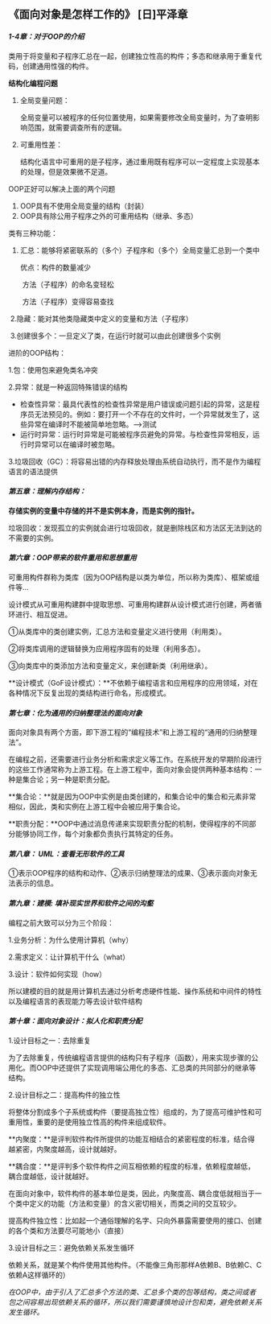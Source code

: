 ## 《面向对象是怎样工作的》   [日]平泽章

#### *1-4章：对于OOP的介绍*

类用于将变量和子程序汇总在一起，创建独立性高的构件；多态和继承用于重复代码，创建通用性强的构件。

**结构化编程问题**

1. 全局变量问题：

   全局变量可以被程序的任何位置使用，如果需要修改全局变量时，为了查明影响范围，就需要调查所有的逻辑。

2. 可重用性差：

   结构化语言中可重用的是子程序，通过重用既有程序可以一定程度上实现基本的处理，但是效果微不足道。

OOP正好可以解决上面的两个问题

1. OOP具有不使用全局变量的结构（封装）
2. OOP具有除公用子程序之外的可重用结构（继承、多态）



类有三种功能：

1. 汇总：能够将紧密联系的（多个）子程序和（多个）全局变量汇总到一个类中

   优点：构件的数量减少

   ​			方法（子程序）的命名变轻松

   ​			方法（子程序）变得容易查找

​    2.隐藏：能对其他类隐藏类中定义的变量和方法（子程序）

​	3.创建很多个：一旦定义了类，在运行时就可以由此创建很多个实例



进阶的OOP结构：

1.包：使用包来避免类名冲突

2.异常：就是一种返回特殊错误的结构

- 检查性异常：最具代表性的检查性异常是用户错误或问题引起的异常，这是程序员无法预见的。例如：要打开一个不存在的文件时，一个异常就发生了，这些异常在编译时不能被简单地忽略。—>测试
- 运行时异常：运行时异常是可能被程序员避免的异常。与检查性异常相反，运行时异常可以在编译时被忽略。

3.垃圾回收（GC）：将容易出错的内存释放处理由系统自动执行，而不是作为编程语言的语法提供



#### *第五章：理解内存结构：*

**存储实例的变量中存储的并不是实例本身，而是实例的指针。**

垃圾回收：发现孤立的实例就会进行垃圾回收，就是删除栈区和方法区无法到达的不需要的实例。



#### *第六章：OOP带来的软件重用和思想重用*

可重用构件群称为类库（因为OOP结构是以类为单位，所以称为类库）、框架或组件等...

设计模式从可重用构建群中提取思想、可重用构建群从设计模式进行创建，两者循环进行、相互促进。

①从类库中的类创建实例，汇总方法和变量定义进行使用（利用类）。

②将类库调用的逻辑替换为应用程序固有的处理（利用多态）。

③向类库中的类添加方法和变量定义，来创建新类（利用继承）。

**设计模式（GoF设计模式）：**不依赖于编程语言和应用程序的应用领域，对在各种情况下反复出现的类结构进行命名，形成模式。



#### *第七章：化为通用的归纳整理法的面向对象*

面向对象具有两个方面，即下游工程的“编程技术”和上游工程的“通用的归纳整理法”。

在编程之前，还需要进行业务分析和需求定义等工作。在系统开发的早期阶段进行的这些工作通常称为上游工程。在上游工程中，面向对象会提供两种基本结构：一种是集合论；另一种是职责分配。

**集合论：**就是因为OOP中实例是由类创建的，和集合论中的集合和元素非常相似，因此，类和实例在上游工程中会被应用于集合论。

**职责分配：**OOP中通过消息传递来实现职责分配的机制，使得程序的不同部分能够协同工作，每个对象都负责执行其特定的任务。



#### *第八章： UML：查看无形软件的工具*

①表示OOP程序的结构和动作、②表示归纳整理法的成果、③表示面向对象无法表示的信息。



#### *第九章：建模: 填补现实世界和软件之间的沟壑*

编程之前大致可以分为三个阶段：

1.业务分析：为什么使用计算机（why）

2.需求定义：让计算机干什么（what）

3.设计：软件如何实现（how）

所以建模的目的就是用计算机去通过分析考虑硬件性能、操作系统和中间件的特性以及编程语言的表现能力等去设计软件结构

#### *第十章：面向对象设计：拟人化和职责分配*

1.设计目标之一：去除重复

为了去除重复，传统编程语言提供的结构只有子程序（函数），用来实现步骤的公用化。而OOP中还提供了实现调用端公用化的多态、汇总类的共同部分的继承等结构。

2.设计目标之二：提高构件的独立性

将整体分割成多个子系统或构件（要提高独立性）组成的，为了提高可维护性和可重用性，重要的是使用独立性高的构件来组成软件。

**内聚度：**是评判软件构件所提供的功能互相结合的紧密程度的标准，结合得越紧密，内聚度越高，设计就越好。

**耦合度：**是评判多个软件构件之间互相依赖的程度的标准，依赖程度越低，耦合度越低，设计就越好。

在面向对象中，软件构件的基本单位是类，因此，内聚度高、耦合度低就相当于一个类中定义的功能（方法和变量）的含义密切相关，而类之间的交互较少。

提高构件独立性：比如起一个通俗理解的名字、只向外暴露需要使用的接口、创建的各个类和方法要尽可能地小（直接）

3.设计目标之三：避免依赖关系发生循环

依赖关系，就是某个构件使用其他构件。（不能像三角形那样A依赖B、B依赖C、C依赖A这样循环的）

*在OOP中，由于引入了汇总多个方法的类、汇总多个类的包等结构，类之间或者包之间容易出现依赖关系的循环，所以我们需要谨慎地设计包和类，避免依赖关系发生循环。*
